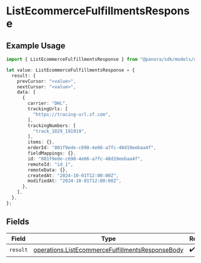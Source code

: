 # ListEcommerceFulfillmentsResponse

## Example Usage

```typescript
import { ListEcommerceFulfillmentsResponse } from "@panora/sdk/models/operations";

let value: ListEcommerceFulfillmentsResponse = {
  result: {
    prevCursor: "<value>",
    nextCursor: "<value>",
    data: [
      {
        carrier: "DHL",
        trackingUrls: [
          "https://tracing-url.sf.com",
        ],
        trackingNumbers: [
          "track_1029_191919",
        ],
        items: {},
        orderId: "801f9ede-c698-4e66-a7fc-48d19eebaa4f",
        fieldMappings: {},
        id: "801f9ede-c698-4e66-a7fc-48d19eebaa4f",
        remoteId: "id_1",
        remoteData: {},
        createdAt: "2024-10-01T12:00:00Z",
        modifiedAt: "2024-10-01T12:00:00Z",
      },
    ],
  },
};
```

## Fields

| Field                                                                                                                | Type                                                                                                                 | Required                                                                                                             | Description                                                                                                          |
| -------------------------------------------------------------------------------------------------------------------- | -------------------------------------------------------------------------------------------------------------------- | -------------------------------------------------------------------------------------------------------------------- | -------------------------------------------------------------------------------------------------------------------- |
| `result`                                                                                                             | [operations.ListEcommerceFulfillmentsResponseBody](../../models/operations/listecommercefulfillmentsresponsebody.md) | :heavy_check_mark:                                                                                                   | N/A                                                                                                                  |
